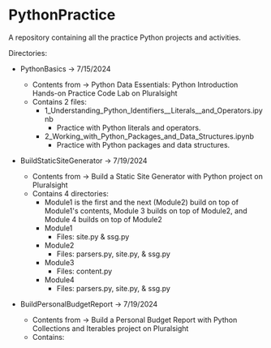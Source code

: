 # PythonPractice
A repository containing all the practice Python projects and activities.

Directories:
- PythonBasics -> 7/15/2024
    - Contents from -> Python Data Essentials: Python Introduction Hands-on Practice Code Lab on Pluralsight
    - Contains 2 files:
        - 1_Understanding_Python_Identifiers__Literals__and_Operators.ipynb
            - Practice with Python literals and operators.
        - 2_Working_with_Python_Packages_and_Data_Structures.ipynb
            - Practice with Python packages and data structures.

- BuildStaticSiteGenerator -> 7/19/2024
    - Contents from -> Build a Static Site Generator with Python project on Pluralsight
    - Contains 4 directories:
        - Module1 is the first and the next (Module2) build on top of Module1's contents, Module 3 builds on top of Module2, and Module 4 builds on top of Module2
        - Module1
            - Files: site.py & ssg.py
        - Module2
            - Files: parsers.py, site.py, & ssg.py
        - Module3
            - Files: content.py
        - Module4
            - Files: parsers.py, site.py, & ssg.py

- BuildPersonalBudgetReport -> 7/19/2024
    - Contents from -> Build a Personal Budget Report with Python Collections and Iterables project on Pluralsight
    - Contains:
